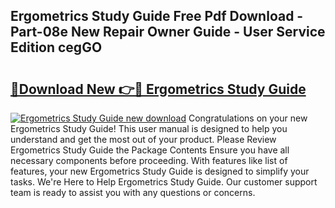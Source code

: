 ## Ergometrics Study Guide Free Pdf Download - Part-08e New Repair Owner Guide - User Service Edition cegGO

# <h2><a href="http://bc46480.oget.top/?id=Ergometrics+Study+Guide">🔗Download New 👉🔴 Ergometrics Study Guide</a></h2>

[![Ergometrics Study Guide new download](https://i.imgur.com/5g1atiW.png)](http://bc46480.oget.top/?id=Ergometrics+Study+Guide)
Congratulations on your new Ergometrics Study Guide! This user manual is designed to help you understand and get the most out of your product. Please Review Ergometrics Study Guide the Package Contents Ensure you have all necessary components before proceeding. With features like list of features, your new Ergometrics Study Guide is designed to simplify your tasks. We're Here to Help Ergometrics Study Guide. Our customer support team is ready to assist you with any questions or concerns.
